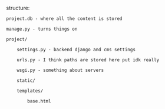 structure:

	project.db - where all the content is stored

	manage.py - turns things on

	project/

		settings.py - backend django and cms settings

		urls.py - I think paths are stored here put idk really

		wsgi.py - something about servers

		static/

		templates/

			base.html